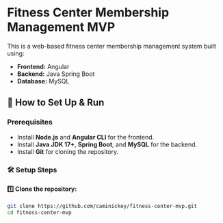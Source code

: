 # Fitness Center Membership Management MVP

This is a web-based fitness center membership management system built using:
- **Frontend:** Angular
- **Backend:** Java Spring Boot
- **Database:** MySQL

## 🚀 How to Set Up & Run

### Prerequisites
- Install **Node.js** and **Angular CLI** for the frontend.
- Install **Java JDK 17+**, **Spring Boot**, and **MySQL** for the backend.
- Install **Git** for cloning the repository.

### 🛠 Setup Steps

#### 1️⃣ Clone the repository:
```sh
git clone https://github.com/caminickey/fitness-center-mvp.git
cd fitness-center-mvp
